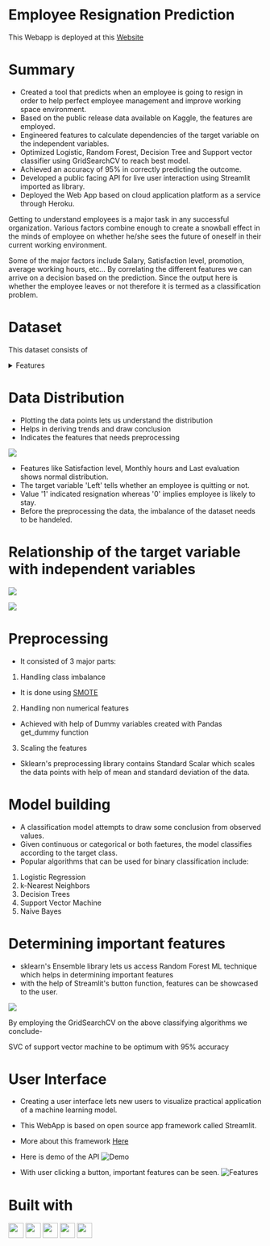 # Employee Resignation Prediction


This Webapp is deployed at this [Website](https://employee-resign-prediction.herokuapp.com/)

# Summary
* Created a tool that predicts when an employee is going to resign in order to help perfect employee management and improve working space environment.
* Based on the public release data available on Kaggle, the features are employed.
* Engineered features to calculate dependencies of the target variable on the independent variables.
* Optimized Logistic, Random Forest, Decision Tree and Support vector classifier using GridSearchCV to reach best model.
* Achieved an accuracy of 95% in correctly predicting the outcome.
* Developed a public facing API for live user interaction using Streamlit imported as library.
* Deployed the Web App based on cloud application platform as a service through Heroku.


Getting to understand employees is a major task in any successful organization. Various factors combine enough to create a snowball effect in the minds of employee on whether he/she sees the future of oneself in their current working environment.

Some of the major factors include Salary, Satisfaction level, promotion, average working hours, etc… By correlating the different features we can arrive on a decision based on the prediction. Since the output here is whether the employee leaves or not therefore it is termed as a classification problem.


# Dataset

This dataset consists of <details>
  <summary>Features
</summary>


- Satisfaction Level
- Last Evaluation
- Number of Projects
- Average Monthly hours of work
- Time in the company
- Work_accidentleft
- Promotion in last 5 years
- Department
- Salary range
</details>

# Data Distribution

* Plotting the data points lets us understand the distribution
* Helps in deriving trends and draw conclusion
* Indicates the features that needs preprocessing

![](visuals/dist_feature.png)

* Features like Satisfaction level, Monthly hours and Last evaluation shows normal distribution.
* The target variable 'Left' tells whether an employee is quitting or not.
* Value '1' indicated resignation whereas '0' implies employee is likely to stay.
* Before the preprocessing the data, the imbalance of the dataset needs to be handeled.


# Relationship of the target variable with independent variables

![](visuals/feature-impact.png)

![](visuals/dynamic-relationship.png)

# Preprocessing

* It consisted of 3 major parts:
1. Handling class imbalance
* It is done using [SMOTE](https://www.geeksforgeeks.org/ml-handling-imbalanced-data-with-smote-and-near-miss-algorithm-in-python/)
2. Handling non numerical features
* Achieved with help of Dummy variables created with Pandas get_dummy function
3. Scaling the features
* Sklearn's preprocessing library contains Standard Scalar which scales the data points with help of mean and standard deviation of the data.

# Model building
* A classification model attempts to draw some conclusion from observed values.
* Given continuous or categorical or both faetures, the model classifies according to the target class.
* Popular algorithms that can be used for binary classification include:

1. Logistic Regression
2. k-Nearest Neighbors
3. Decision Trees
4. Support Vector Machine
5. Naive Bayes


# Determining important features

* sklearn's Ensemble library lets us access Random Forest ML technique which helps in determining important features
* with the help of Streamlit's button function, features can be showcased to the user.

![](visuals/features.png)


By employing the GridSearchCV on the above classifying algorithms we conclude-

SVC of support vector machine to be optimum with 95% accuracy

# User Interface

* Creating a user interface lets new users to visualize practical application of a machine learning model. 
* This WebApp is based on open source app framework called Streamlit.
* More about this framework [Here](https://streamlit.io/)
* Here is demo of the API
![Demo](visuals/employee-demo.gif)

* With user clicking a button, important features can be seen.
![Features](visuals/Emp-app-features.gif)

# Built with
<code><img height="30" src="https://raw.githubusercontent.com/github/explore/80688e429a7d4ef2fca1e82350fe8e3517d3494d/topics/python/python.png"></code>
<code><img height="30" src="https://raw.githubusercontent.com/numpy/numpy/7e7f4adab814b223f7f917369a72757cd28b10cb/branding/icons/numpylogo.svg"></code>
<code><img height="30" src="https://raw.githubusercontent.com/pandas-dev/pandas/761bceb77d44aa63b71dda43ca46e8fd4b9d7422/web/pandas/static/img/pandas.svg"></code>
<code><img height="30" src="https://matplotlib.org/_static/logo2.svg"></code>
<code><img height="30" src="https://upload.wikimedia.org/wikipedia/commons/thumb/0/05/Scikit_learn_logo_small.svg/1280px-Scikit_learn_logo_small.svg.png"></code>
